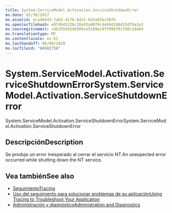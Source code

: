 ```yaml
---
title: System.ServiceModel.Activation.ServiceShutdownError
ms.date: 03/30/2017
ms.assetid: eca40443-7ab2-41f8-8421-0a5a92bc5076
ms.openlocfilehash: e9fdb45226c28a93a08f9c44494298d15df9a1e3
ms.sourcegitcommit: cdb295dd1db589ce5169ac9ff096f01fd0c2da9d
ms.translationtype: MT
ms.contentlocale: es-ES
ms.lasthandoff: 06/09/2020
ms.locfileid: "84582756"
---
```

# <a name="systemservicemodelactivationserviceshutdownerror"></a><span data-ttu-id="d62ed-102">System.ServiceModel.Activation.ServiceShutdownError</span><span class="sxs-lookup"><span data-stu-id="d62ed-102">System.ServiceModel.Activation.ServiceShutdownError</span></span>
<span data-ttu-id="d62ed-103">System.ServiceModel.Activation.ServiceShutdownError</span><span class="sxs-lookup"><span data-stu-id="d62ed-103">System.ServiceModel.Activation.ServiceShutdownError</span></span>  
  
## <a name="description"></a><span data-ttu-id="d62ed-104">Descripción</span><span class="sxs-lookup"><span data-stu-id="d62ed-104">Description</span></span>  
 <span data-ttu-id="d62ed-105">Se produjo un error inesperado al cerrar el servicio NT.</span><span class="sxs-lookup"><span data-stu-id="d62ed-105">An unexpected error occurred while shutting down the NT service.</span></span>  
  
## <a name="see-also"></a><span data-ttu-id="d62ed-106">Vea también</span><span class="sxs-lookup"><span data-stu-id="d62ed-106">See also</span></span>

- [<span data-ttu-id="d62ed-107">Seguimiento</span><span class="sxs-lookup"><span data-stu-id="d62ed-107">Tracing</span></span>](index.md)
- [<span data-ttu-id="d62ed-108">Uso del seguimiento para solucionar problemas de su aplicación</span><span class="sxs-lookup"><span data-stu-id="d62ed-108">Using Tracing to Troubleshoot Your Application</span></span>](using-tracing-to-troubleshoot-your-application.md)
- [<span data-ttu-id="d62ed-109">Administración y diagnóstico</span><span class="sxs-lookup"><span data-stu-id="d62ed-109">Administration and Diagnostics</span></span>](../index.md)
